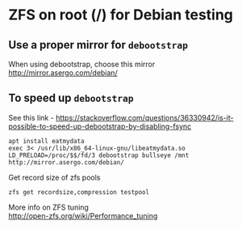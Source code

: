 # ZFS on root (/) for Debian testing
## Use a proper mirror for `debootstrap`
When using debootstrap, choose this mirror  
http://mirror.asergo.com/debian/

## To speed up `debootstrap`
See this link - https://stackoverflow.com/questions/36330942/is-it-possible-to-speed-up-debootstrap-by-disabling-fsync
```
apt install eatmydata
exec 3< /usr/lib/x86_64-linux-gnu/libeatmydata.so
LD_PRELOAD=/proc/$$/fd/3 debootstrap bullseye /mnt http://mirror.asergo.com/debian/
```

Get record size of zfs pools
```
zfs get recordsize,compression testpool
```

More info on ZFS tuning  
http://open-zfs.org/wiki/Performance_tuning
